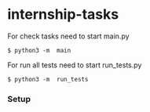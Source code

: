 # internship-tasks
For check tasks need to start main.py
```shell
$ python3 -m  main
```
For run all tests need to start run_tests.py
```shell
$ python3 -m  run_tests
```
### Setup
